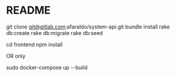 # README

git clone git@gitlab.com:afaraldo/system-api.git
bundle install
rake db:create
rake db:migrate
rake db:seed

cd frontend
npm install

OR only

sudo docker-compose up --build

